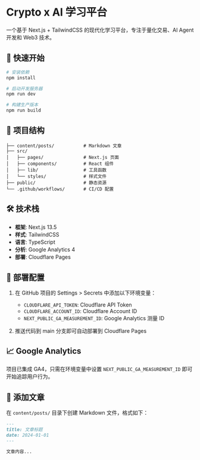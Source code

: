 # Crypto x AI 学习平台

一个基于 Next.js + TailwindCSS 的现代化学习平台，专注于量化交易、AI Agent 开发和 Web3 技术。

## 🚀 快速开始

```bash
# 安装依赖
npm install

# 启动开发服务器
npm run dev

# 构建生产版本
npm run build
```

## 📁 项目结构

```
├── content/posts/           # Markdown 文章
├── src/
│   ├── pages/               # Next.js 页面
│   ├── components/          # React 组件
│   ├── lib/                 # 工具函数
│   └── styles/              # 样式文件
├── public/                  # 静态资源
└── .github/workflows/       # CI/CD 配置
```

## 🛠 技术栈

- **框架**: Next.js 13.5
- **样式**: TailwindCSS
- **语言**: TypeScript
- **分析**: Google Analytics 4
- **部署**: Cloudflare Pages

## 🔧 部署配置

1. 在 GitHub 项目的 Settings > Secrets 中添加以下环境变量：
   - `CLOUDFLARE_API_TOKEN`: Cloudflare API Token
   - `CLOUDFLARE_ACCOUNT_ID`: Cloudflare Account ID
   - `NEXT_PUBLIC_GA_MEASUREMENT_ID`: Google Analytics 测量 ID

2. 推送代码到 main 分支即可自动部署到 Cloudflare Pages

## 📈 Google Analytics

项目已集成 GA4，只需在环境变量中设置 `NEXT_PUBLIC_GA_MEASUREMENT_ID` 即可开始追踪用户行为。

## 📝 添加文章

在 `content/posts/` 目录下创建 Markdown 文件，格式如下：

```markdown
---
title: 文章标题
date: 2024-01-01
---

文章内容...
```
